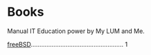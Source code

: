 # Books
Manual IT Education power by My LUM and Me.


<a href="https://github.com/Malina044/Books/blob/main/freeBSD/handbook_ru.pdf">freeBSD</a>..................................................... 1
